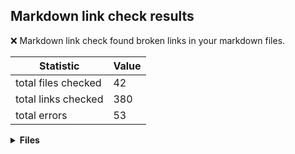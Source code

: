## Markdown link check results

:x: Markdown link check found broken links in your markdown files.

| Statistic | Value
| --- | --- |
| total files checked | 42
| total links checked | 380
| total errors | 53

<details>
<summary><strong>Files</strong></summary>

### ./.github/workflows/templates/dotnet-format-apply-changes/dotnet-format-found-changes-pr-body.md

| Links checked | Errors
| --- | --- |
| 1 | 0 |

---

### ./.github/workflows/templates/dotnet-format-apply-changes/dotnet-format-found-changes-pr-comment.md

| Links checked | Errors
| --- | --- |
| 1 | 0 |

---

### ./.github/workflows/templates/markdown-link-check-broken-links/broken-links-found-issue-body.md

| Links checked | Errors
| --- | --- |
| 0 | 0 |

---

### ./.github/workflows/templates/nuget-release-command-handler/create-nuget-release-pr-body.md

| Links checked | Errors
| --- | --- |
| 0 | 0 |

---

### ./.github/workflows/templates/nuget-release-flow/nuget-release-flow-issue-comment.md

| Links checked | Errors
| --- | --- |
| 1 | 0 |

---

### ./.github/workflows/templates/nuget-release-flow/nuget-released-successfully-issue-comment.md

| Links checked | Errors
| --- | --- |
| 0 | 0 |

---

### ./docs/configuration/options-eagerly-validation.md

| Links checked | Errors
| --- | --- |
| 6 | 0 |

---

### ./docs/configuration/options-without-IOptions.md

| Links checked | Errors
| --- | --- |
| 2 | 0 |

---

### ./docs/dev-notes/dev-notes-main.md

| Links checked | Errors
| --- | --- |
| 12 | 1 |

| Link | Status code
| --- | --- |
| file:///github/workspace/src/Dotnet.Sdk.Extensions.Testing/DotNet.Sdk.Extensions.Testing.csproj | 400

---

### ./docs/dev-notes/README.md

| Links checked | Errors
| --- | --- |
| 12 | 1 |

| Link | Status code
| --- | --- |
| file:///github/workspace/src/Dotnet.Sdk.Extensions.Testing/DotNet.Sdk.Extensions.Testing.csproj | 400

---

### ./docs/dev-notes/workflows/codeql-workflow.md

| Links checked | Errors
| --- | --- |
| 9 | 6 |

| Link | Status code
| --- | --- |
| (/.github/workflows/codeql.yml) | 400
| https://docs.github.com/en/code-security/secure-coding/automatically-scanning-your-code-for-vulnerabilities-and-errors/about-code-scanning | 403
| https://docs.github.com/en/code-security/secure-coding/automatically-scanning-your-code-for-vulnerabilities-and-errors/configuring-code-scanning#avoiding-unnecessary-scans-of-pull-requests | 403
| https://docs.github.com/en/code-security/secure-coding/automatically-scanning-your-code-for-vulnerabilities-and-errors/configuring-code-scanning#defining-the-alert-severities-causing-pull-request-check-failure | 403
| https://docs.github.com/en/code-security/secure-coding/automatically-scanning-your-code-for-vulnerabilities-and-errors/triaging-code-scanning-alerts-in-pull-requests | 403
| https://github.com/edumserrano/dotnet-sdk-extensions/security/code-scanning | 404

---

### ./docs/dev-notes/workflows/dispatch-commands-workflow.md

| Links checked | Errors
| --- | --- |
| 5 | 1 |

| Link | Status code
| --- | --- |
| file:///github/workspace/.github/workflows/dispatch-commands.ymlyml | 400

---

### ./docs/dev-notes/workflows/dotnet-format-workflow.md

| Links checked | Errors
| --- | --- |
| 7 | 1 |

| Link | Status code
| --- | --- |
| https://docs.github.com/en/actions/reference/authentication-in-a-workflow#using-the-github_token-in-a-workflow | 403

---

### ./docs/dev-notes/workflows/github-workflows.md

| Links checked | Errors
| --- | --- |
| 43 | 14 |

| Link | Status code
| --- | --- |
| file:///github/workspace/.github/workflows/pr-dotnet-format-check.yml | 400
| file:///github/workspace/.github/workflows/pr-dotnet-format-command-handler.yml | 400
| file:///github/workspace/.github/workflows/pr-pr-test-results-comment.yml | 400
| file:///github/workspace/docs/dev-notes/workflows/pr-pr-test-results-comment-workflow.md | 400
| file:///github/workspace/docs/dev-notes/workflows/security-considerations-security-considerations-and-dotnet.md | 400
| https://docs.github.com/en/actions/learn-github-actions/workflow-syntax-for-github-actions#permissions | 403
| https://docs.github.com/en/actions/managing-workflow-runs/using-workflow-run-logs | 403
| https://docs.github.com/en/actions/monitoring-and-troubleshooting-workflows/enabling-debug-logging | 403
| https://docs.github.com/en/actions/reference/context-and-expression-syntax-for-github-actions | 403
| https://docs.github.com/en/actions/reference/context-and-expression-syntax-for-github-actions#tojson | 403
| https://docs.github.com/en/actions/security-guides/automatic-token-authentication#permissions-for-the-github_token | 403
| https://docs.github.com/en/rest/reference/permissions-required-for-github-apps | 403
| https://github.com/edumserrano/dotnet-sdk-extensions/actions/workflows/pr-dotnet-format-check.yml/badge.svg | 404
| https://github.com/edumserrano/dotnet-sdk-extensions/actions/workflows/pr-dotnet-format-command-handler.yml/badge.svg | 404

---

### ./docs/dev-notes/workflows/nuget-publish-workflow.md

| Links checked | Errors
| --- | --- |
| 12 | 0 |

---

### ./docs/dev-notes/workflows/pr-dependabot-auto-merge-workflow.md

| Links checked | Errors
| --- | --- |
| 11 | 2 |

| Link | Status code
| --- | --- |
| https://docs.github.com/en/actions/reference/events-that-trigger-workflows#workflow_run | 403
| https://docs.github.com/en/code-security/supply-chain-security/keeping-your-dependencies-updated-automatically/automating-dependabot-with-github-actions#responding-to-events | 403

---

### ./docs/dev-notes/workflows/pr-dotnet-format-check-workflow.md

| Links checked | Errors
| --- | --- |
| 5 | 2 |

| Link | Status code
| --- | --- |
| file:///github/workspace/.github/workflows/pr-dotnet-format-check.yml | 400
| https://github.com/edumserrano/dotnet-sdk-extensions/actions/workflows/pr-dotnet-format-check.yml/badge.svg | 404

---

### ./docs/dev-notes/workflows/pr-dotnet-format-command-handler-workflow.md

| Links checked | Errors
| --- | --- |
| 5 | 3 |

| Link | Status code
| --- | --- |
| file:///github/workspace/.github/workflows/pr-dotnet-format-command-handler.yml | 400
| https://docs.github.com/en/actions/reference/authentication-in-a-workflow#using-the-github_token-in-a-workflow | 403
| https://github.com/edumserrano/dotnet-sdk-extensions/actions/workflows/pr-dotnet-format-command-handler.yml/badge.svg | 404

---

### ./docs/dev-notes/workflows/pr-test-results-comment-workflow.md

| Links checked | Errors
| --- | --- |
| 5 | 1 |

| Link | Status code
| --- | --- |
| file:///github/workspace/.github/workflows/pr-pr-test-results-comment.yml | 400

---

### ./docs/dev-notes/workflows/README.md

| Links checked | Errors
| --- | --- |
| 43 | 14 |

| Link | Status code
| --- | --- |
| file:///github/workspace/.github/workflows/pr-dotnet-format-check.yml | 400
| file:///github/workspace/.github/workflows/pr-dotnet-format-command-handler.yml | 400
| file:///github/workspace/.github/workflows/pr-pr-test-results-comment.yml | 400
| file:///github/workspace/docs/dev-notes/workflows/pr-pr-test-results-comment-workflow.md | 400
| file:///github/workspace/docs/dev-notes/workflows/security-considerations-security-considerations-and-dotnet.md | 400
| https://docs.github.com/en/actions/learn-github-actions/workflow-syntax-for-github-actions#permissions | 403
| https://docs.github.com/en/actions/managing-workflow-runs/using-workflow-run-logs | 403
| https://docs.github.com/en/actions/monitoring-and-troubleshooting-workflows/enabling-debug-logging | 403
| https://docs.github.com/en/actions/reference/context-and-expression-syntax-for-github-actions | 403
| https://docs.github.com/en/actions/reference/context-and-expression-syntax-for-github-actions#tojson | 403
| https://docs.github.com/en/actions/security-guides/automatic-token-authentication#permissions-for-the-github_token | 403
| https://docs.github.com/en/rest/reference/permissions-required-for-github-apps | 403
| https://github.com/edumserrano/dotnet-sdk-extensions/actions/workflows/pr-dotnet-format-check.yml/badge.svg | 404
| https://github.com/edumserrano/dotnet-sdk-extensions/actions/workflows/pr-dotnet-format-command-handler.yml/badge.svg | 404

---

### ./docs/dev-notes/workflows/security-considerations-and-dotnet.md

| Links checked | Errors
| --- | --- |
| 4 | 0 |

---

### ./docs/dev-notes/workflows/security-considerations.md

| Links checked | Errors
| --- | --- |
| 13 | 6 |

| Link | Status code
| --- | --- |
| https://docs.github.com/en/actions/configuring-and-managing-workflows/authenticating-with-the-github_token#permissions-for-the-github_token | 403
| https://docs.github.com/en/actions/configuring-and-managing-workflows/creating-and-storing-encrypted-secrets#using-encrypted-secrets-in-a-workflow | 403
| https://docs.github.com/en/actions/managing-workflow-runs/approving-workflow-runs-from-public-forks | 403
| https://docs.github.com/en/actions/reference/events-that-trigger-workflows#pull_request_target | 403
| https://docs.github.com/en/actions/security-guides/security-hardening-for-github-actions | 403
| https://docs.github.com/en/github/administering-a-repository/disabling-or-limiting-github-actions-for-a-repository#enabling-workflows-for-private-repository-forks | 403

---

### ./docs/integration-tests/configuring-webhost.md

| Links checked | Errors
| --- | --- |
| 3 | 0 |

---

### ./docs/integration-tests/disable-logs-integration-tests.md

| Links checked | Errors
| --- | --- |
| 2 | 0 |

---

### ./docs/integration-tests/hosted-services.md

| Links checked | Errors
| --- | --- |
| 6 | 0 |

---

### ./docs/integration-tests/http-mocking-in-process-vs-out-of-process.md

| Links checked | Errors
| --- | --- |
| 2 | 0 |

---

### ./docs/integration-tests/http-mocking-in-process.md

| Links checked | Errors
| --- | --- |
| 9 | 0 |

---

### ./docs/integration-tests/http-mocking-out-of-process.md

| Links checked | Errors
| --- | --- |
| 6 | 0 |

---

### ./docs/integration-tests/override-configuration-value.md

| Links checked | Errors
| --- | --- |
| 6 | 0 |

---

### ./docs/integration-tests/web-application-factory.md

| Links checked | Errors
| --- | --- |
| 6 | 0 |

---

### ./docs/nuget/dotnet-sdk-extensions-nuget-readme.md

| Links checked | Errors
| --- | --- |
| 12 | 0 |

---

### ./docs/nuget/dotnet-sdk-extensions-testing-nuget-readme.md

| Links checked | Errors
| --- | --- |
| 9 | 0 |

---

### ./docs/polly/circuit-breaker-checker-policy.md

| Links checked | Errors
| --- | --- |
| 10 | 0 |

---

### ./docs/polly/extending-policy-options-validation.md

| Links checked | Errors
| --- | --- |
| 5 | 0 |

---

### ./docs/polly/httpclient-with-circuit-breaker-policy.md

| Links checked | Errors
| --- | --- |
| 11 | 0 |

---

### ./docs/polly/httpclient-with-fallback-policy.md

| Links checked | Errors
| --- | --- |
| 9 | 0 |

---

### ./docs/polly/httpclient-with-resilience-policies.md

| Links checked | Errors
| --- | --- |
| 15 | 0 |

---

### ./docs/polly/httpclient-with-retry-policy.md

| Links checked | Errors
| --- | --- |
| 12 | 0 |

---

### ./docs/polly/httpclient-with-timeout-policy.md

| Links checked | Errors
| --- | --- |
| 10 | 0 |

---

### ./docs/unit-tests/http-mocking-unit-tests.md

| Links checked | Errors
| --- | --- |
| 2 | 0 |

---

### ./README.md

| Links checked | Errors
| --- | --- |
| 48 | 1 |

| Link | Status code
| --- | --- |
| https://www.linkedin.com/in/eduardomserrano/ | 999

---

### ./tests/liquid-test-logger-template.md

| Links checked | Errors
| --- | --- |
| 0 | 0 |
